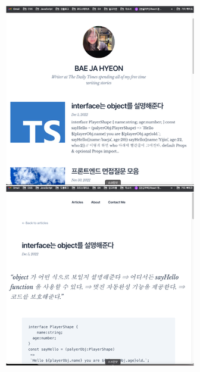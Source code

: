 
<img src="./12.png" alt="Screenshots of the site seen on deskop and mobile browsers" />

<img src="./123.png" alt="Screenshots of the site seen on deskop and mobile browsers" />
